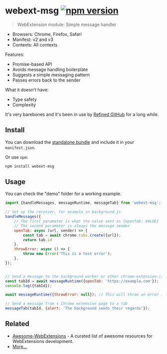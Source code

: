 # webext-msg [![npm version](https://img.shields.io/npm/v/webext-msg.svg)](https://www.npmjs.com/package/webext-msg)

> WebExtension module: Simple message handler

- Browsers: Chrome, Firefox, Safari
- Manifest: v2 and v3
- Contexts: All contexts

Features:

- Promise-based API
- Avoids message handling boilerplate
- Suggests a simple messaging pattern
- Passes errors back to the sender

What it doesn't have:

- Type safety
- Complexity

It's very barebones and it's been in use by [Refined GitHub](https://github.com/refined-github/refined-github) for a long while.


## Install

You can download the [standalone bundle](https://bundle.fregante.com/?pkg=webext-msg&global=globalThis) and include it in your `manifest.json`.

Or use `npm`:

```sh
npm install webext-msg
```

## Usage

You can check the "demo" folder for a working example.

```js
import {handleMessages, messageRuntime, messageTab} from 'webext-msg';

// Set up the receiver, for example in background.js
handleMessages({
	// The first parameter is what the value sent as {openTab: VALUE}
	// The second parameter is always the message sender
	openTab: async (url, sender) => {
		const tab = await chrome.tabs.create({url});
		return tab.id
	},
	throwError: async () => {
		throw new Error('This is a test error');
	},
});


// Send a message to the background worker or other chrome-extension:// pages
const tabId = await messageRuntime({openTab: 'https://example.com'});
console.log({tabId});

await messageRuntime({throwError: null}); // This will throw an error in the current page

// Send a message from s Chrome extension page to a tab
messageTab(tabId, {alert: 'The background sends their regards'});
```

## Related

- [Awesome-WebExtensions](https://github.com/fregante/Awesome-WebExtensions) - A curated list of awesome resources for WebExtensions development.
- [More…](https://github.com/fregante/webext-fun)
